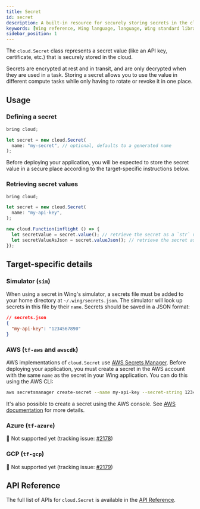 ```yaml
---
title: Secret
id: secret
description: A built-in resource for securely storing secrets in the cloud.
keywords: [Wing reference, Wing language, language, Wing standard library, Wing programming language, secrets]
sidebar_position: 1
---
```


The `cloud.Secret` class represents a secret value (like an API key, certificate, etc.) that is securely stored in the cloud.

Secrets are encrypted at rest and in transit, and are only decrypted when they are used in a task.
Storing a secret allows you to use the value in different compute tasks while only having to rotate or revoke it in one place.

## Usage

### Defining a secret

```js
bring cloud;

let secret = new cloud.Secret(
  name: "my-secret", // optional, defaults to a generated name
);
```

Before deploying your application, you will be expected to store the secret value in a secure place according to the target-specific instructions below.

### Retrieving secret values

```js
bring cloud;

let secret = new cloud.Secret(
  name: "my-api-key",
);

new cloud.Function(inflight () => {
  let secretValue = secret.value(); // retrieve the secret as a `str` value
  let secretValueAsJson = secret.valueJson(); // retrieve the secret as a `Json` value
});
```

## Target-specific details

### Simulator (`sim`)

When using a secret in Wing's simulator, a secrets file must be added to your home directory at `~/.wing/secrets.json`.
The simulator will look up secrets in this file by their `name`.
Secrets should be saved in a JSON format:

```json
// secrets.json
{
  "my-api-key": "1234567890"
}
```

### AWS (`tf-aws` and `awscdk`)

AWS implementations of `cloud.Secret` use [AWS Secrets Manager](https://docs.aws.amazon.com/secretsmanager/latest/userguide/intro.html).
Before deploying your application, you must create a secret in the AWS account with the same `name` as the secret in your Wing application.
You can do this using the AWS CLI:

```bash
aws secretsmanager create-secret --name my-api-key --secret-string 1234567890
```

It's also possible to create a secret using the AWS console.
See [AWS documentation](https://docs.aws.amazon.com/secretsmanager/latest/userguide/create_secret.html) for more details.

### Azure (`tf-azure`)

🚧 Not supported yet (tracking issue: [#2178](https://github.com/winglang/wing/issues/2178))

### GCP (`tf-gcp`)

🚧 Not supported yet (tracking issue: [#2179](https://github.com/winglang/wing/issues/2179))

## API Reference

The full list of APIs for `cloud.Secret` is available in the [API Reference](../api-reference).
